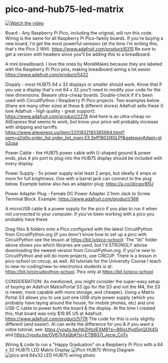 # pico-and-hub75-led-matrix
[![Watch the video](https://img.youtube.com/vi/Gocp5tGlDXI/hqdefault.jpg)](https://youtu.be/Gocp5tGlDXI)

Board - Any Raspberry Pi Pico, including the original, will run this code.
Wiring is the same for all Raspberry Pi Pico-family boards. If you're buying a new board, I'd get the most powerful veresion (at the time I'm writing this, that's the Pico 2 WH). 
https://www.adafruit.com/product/6315
Be sure to get a version with headers since you'll be adding this to a breadboard.

A mini breadboard. I love the ones by MonkMakes because they are labeled with the Raspberry Pi Pico pins, making breadboard wiring a lot easier.
https://www.adafruit.com/product/5422

Dispaly - most HUB75 64 x 32 displays or smaller should work. Know that if you use a display that's not 64 x 32 you'll need to modify your code for the new dimensions. Beware ultra-cheap boards. Double-check if it's been used with CircuitPython / Raspberry Pi Pico projects. Two examples below (there are many other sizes at these & different stores)
Adafruit sells these (I love Adafruit - high quality - great support): https://www.adafruit.com/product/2278 
And here is an ultra-cheap on AliExpress that seems to work, but know your price will probably increase with shipping and tarriffs:
https://www.aliexpress.us/item/2251832185365664.html?spm=a2g0o.order_list.order_list_main.53.3eff1802I6SLPf&gatewayAdapt=glo2usa

Power Cable - the HUB75 power cable with U-shaped ground & power ends, plus 4 pin port to plug into the HUB75 display should be included with every display.

Power Supply - 5v power supply w/at least 2 amps, but ideally 4 amps or more for full brightness. One with a barrel jack can connect to the plug below. Example below also has an adaptor plug:
https://a.co/d/cgor85U

Power Adapter Plug - Female DC Power Adapter 2.1mm Jack to Screw Terminal Block. Example:
https://www.adafruit.com/product/368

A microUSB cable & a power supply for the pico if you plan to run it when not connected to your computer. If you've been working with a pico you probably have these.

Drag files & folders onto a Pico configured with the latest CircuitPython from CircuitPython.org (if you donn't know how to set up a pico with CircuitPython see the lesson at https://bit.ly/pico-school). The "lib" folder above shows you which libraries are used, but I'd STRONGLY advise downloading the newest version from CircuitPython.org. If you're new to CircuitPython and will do more projects, use CIRCUP. There is a lesson in pico-school on circup, as well. All tutorials for the University Course I teach to new-to-coding/new-to-electronics students is at: https://bit.ly/circuitpython-school. Pico only at https://bit.ly/pico-school

CONSIDERATION: As mentioned, you might consider the super-easy setup of buying an Adafruit MatrixPortal S3 (go for the S3 and not the M4, the S3 is newer, more capable with more storage, and cheaper). Using a Matrix Portal S3 allows you to use just one USB-style power supply (which you probably have laying around the house, for mobile phones, etc) and one USB-C cable to power both the board & the display. At the time I created this, that board was only $19.95 US at Adafruit: https://www.adafruit.com/product/5778
The code for this is only slightly different (and easier). AI can write the difference for you & if you want a vidoe tutorial, see: 
https://youtu.be/hb2HtoIEXM8?si=B6loUfyd5mQOX45j and
https://youtu.be/OV67IjXsQbA?si=ETBBG7LJgcw_CoTv

Wiring &amp; code to run a "Happy Graduation" on a Raspberry Pi Pico with a 64 x 32 HUB75 LED Matrix Display
![Pico HUB75 Wiring Diagram](https://github.com/user-attachments/assets/d00afd63-ca34-4f65-a2f5-37aca9885d04)
![pico and 64x32 LED HUB75 wiring photo](https://github.com/user-attachments/assets/ad1b957d-1072-4f63-9da2-bb0b31e8d256)

